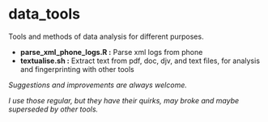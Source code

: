 

# data_tools

Tools and methods of data analysis for different purposes.




- **parse_xml_phone_logs.R :**   Parse xml logs from phone
- **textualise.sh          :**   Extract text from pdf, doc, djv, and text files, for analysis and fingerprinting with other tools




*Suggestions and improvements are always welcome.*

*I use those regular, but they have their quirks, may broke and maybe superseded by other tools.*
